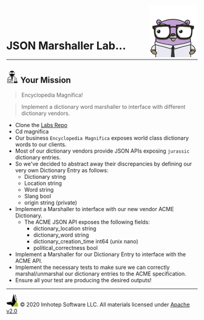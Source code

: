 <img src="../assets/gophernand.png" align="right" width="128" height="auto"/>

<br/>
<br/>
<br/>

# JSON Marshaller Lab...

---
## <img src="../assets/lab.png" width="auto" height="32"/> Your Mission

> Encyclopedia Magnifica!

> Implement a dictionary word marshaller to interface with different dictionary vendors.

* Clone the [Labs Repo](https://github.com/gopherland/labs2)
* Cd magnifica
* Our business `Encyclopedia Magnifica` exposes world class dictionary words to our clients.
* Most of our dictionary vendors provide JSON APIs exposing `jurassic` dictionary entries.
* So we've decided to abstract away their discrepancies by defining our very own Dictionary Entry as follows:
  * Dictionary string
  * Location string
  * Word string
  * Slang bool
  * origin string (private)
* Implement a Marshaller to interface with our new vendor ACME Dictionary.
  * The ACME JSON API exposes the following fields:
    * dictionary_location string
    * dictionary_word string
    * dictionary_creation_time int64 (unix nano)
    * political_correctness bool
* Implement a Marshaller for our Dictionary Entry to interface with the ACME API.
* Implement the necessary tests to make sure we can correctly marshal/unmarshal our dictionary entries to the ACME specification.
* Ensure all your test are producing the desired outputs!

---
<img src="../assets/imhotep_logo.png" width="32" height="auto"/> © 2020 Imhotep Software LLC.
All materials licensed under [Apache v2.0](http://www.apache.org/licenses/LICENSE-2.0)
